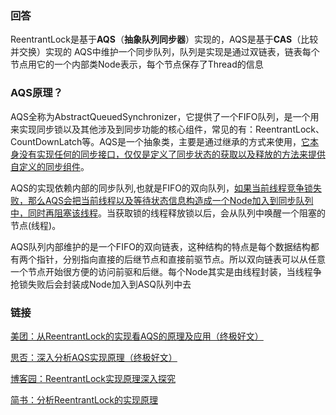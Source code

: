 ### 回答

ReentrantLock是基于**AQS**（**抽象队列同步器**）实现的，AQS是基于**CAS**（比较并交换）实现的
AQS中维护一个同步队列，队列是实现是通过双链表，链表每个节点用它的一个内部类Node表示，每个节点保存了Thread的信息


### AQS原理？

AQS全称为AbstractQueuedSynchronizer，它提供了一个FIFO队列，是一个用来实现同步锁以及其他涉及到同步功能的核心组件，常见的有：ReentrantLock、CountDownLatch等。AQS是一个抽象类，主要是通过继承的方式来使用，<u>它本身没有实现任何的同步接口，仅仅是定义了同步状态的获取以及释放的方法来提供自定义的同步组件</u>。

AQS的实现依赖内部的同步队列,也就是FIFO的双向队列，<u>如果当前线程竞争锁失败，那么AQS会把当前线程以及等待状态信息构造成一个Node加入到同步队列中，同时再阻塞该线程</u>。当获取锁的线程释放锁以后，会从队列中唤醒一个阻塞的节点(线程)。

AQS队列内部维护的是一个FIFO的双向链表，这种结构的特点是每个数据结构都有两个指针，分别指向直接的后继节点和直接前驱节点。所以双向链表可以从任意一个节点开始很方便的访问前驱和后继。每个Node其实是由线程封装，当线程争抢锁失败后会封装成Node加入到ASQ队列中去

### 链接

[美团：从ReentrantLock的实现看AQS的原理及应用（终极好文）](https://tech.meituan.com/2019/12/05/aqs-theory-and-apply.html)


[思否：深入分析AQS实现原理（终极好文）](https://segmentfault.com/a/1190000017372067)

[博客园：ReentrantLock实现原理深入探究](https://www.cnblogs.com/xrq730/p/4979021.html)

[简书：分析ReentrantLock的实现原理](https://www.jianshu.com/p/fe027772e156)